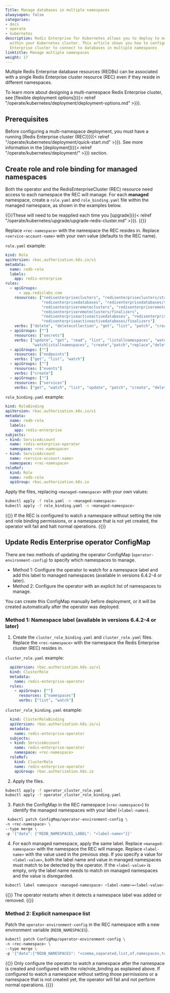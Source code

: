 ```yaml
---
Title: Manage databases in multiple namespaces
alwaysopen: false
categories:
- docs
- operate
- kubernetes
description: Redis Enterprise for Kubernetes allows you to deploy to multiple namespaces
  within your Kubernetes cluster. This article shows you how to configure your Redis
  Enterprise cluster to connect to databases in multiple namespaces
linktitle: Manage multiple namespaces
weight: 17
---
```


Multiple Redis Enterprise database resources (REDBs) can be associated with a single Redis Enterprise cluster resource (REC) even if they reside in different namespaces.

To learn more about designing a multi-namespace Redis Enterprise cluster, see [flexible deployment options]({{< relref "/operate/kubernetes/deployment/deployment-options.md" >}}).

## Prerequisites

Before configuring a multi-namespace deployment, you must have a running [Redis Enterprise cluster (REC)]({{< relref "/operate/kubernetes/deployment/quick-start.md" >}}). See more information in the [deployment]({{< relref "/operate/kubernetes/deployment/" >}}) section.

## Create role and role binding for managed namespaces

Both the operator and the RedisEnterpriseCluster (REC) resource need access to each namespace the REC will manage. For each **managed** namespace, create a `role.yaml` and `role_binding.yaml` file within the managed namespace, as shown in the examples below.

{{<note>}}These will need to be reapplied each time you [upgrade]({{< relref "/operate/kubernetes/upgrade/upgrade-redis-cluster.md" >}}). {{</note>}}

Replace `<rec-namespace>` with the namespace the REC resides in.
Replace `<service-account-name>` with your own value (defaults to the REC name).

`role.yaml` example: 

```yaml
kind: Role
apiVersion: rbac.authorization.k8s.io/v1
metadata:
  name: redb-role
  labels:
    app: redis-enterprise
rules:
  - apiGroups:
      - app.redislabs.com
    resources: ["redisenterpriseclusters", "redisenterpriseclusters/status", "redisenterpriseclusters/finalizers",
                "redisenterprisedatabases", "redisenterprisedatabases/status", "redisenterprisedatabases/finalizers",
                "redisenterpriseremoteclusters", "redisenterpriseremoteclusters/status",
                "redisenterpriseremoteclusters/finalizers",
                "redisenterpriseactiveactivedatabases", "redisenterpriseactiveactivedatabases/status",
                "redisenterpriseactiveactivedatabases/finalizers"]
    verbs: ["delete", "deletecollection", "get", "list", "patch", "create", "update", "watch"]
  - apiGroups: [""]
    resources: ["secrets"]
    verbs: ["update", "get", "read", "list", "listallnamespaces", "watch", "watchlist",
            "watchlistallnamespaces", "create","patch","replace","delete","deletecollection"]
  - apiGroups: [""]
    resources: ["endpoints"]
    verbs: ["get", "list", "watch"]
  - apiGroups: [""]
    resources: ["events"]
    verbs: ["create"]
  - apiGroups: [""]
    resources: ["services"]
    verbs: ["get", "watch", "list", "update", "patch", "create", "delete"]
```

`role_binding.yaml` example:

```yaml
kind: RoleBinding
apiVersion: rbac.authorization.k8s.io/v1
metadata:
  name: redb-role
  labels:
    app: redis-enterprise
subjects:
- kind: ServiceAccount
  name: redis-enterprise-operator
  namespace: <rec-namespace>
- kind: ServiceAccount
  name: <service-account-name>
  namespace: <rec-namespace>
roleRef:
  kind: Role
  name: redb-role
  apiGroup: rbac.authorization.k8s.io
```

Apply the files, replacing `<managed-namespace>` with your own values:

```sh
kubectl apply -f role.yaml -n <managed-namespace>
kubectl apply -f role_binding.yaml -n <managed-namespace>
```

{{<note>}}
If the REC is configured to watch a namespace without setting the role and role binding permissions, or a namespace that is not yet created, the operator will fail and halt normal operations.
{{</note>}}


## Update Redis Enterprise operator ConfigMap

There are two methods of updating the operator ConfigMap (`operator-environment-config`) to specify which namespaces to manage.

- Method 1: Configure the operator to watch for a namespace label and add this label to managed namespaces (available in versions 6.4.2-4 or later).
- Method 2: Configure the operator with an explicit list of namespaces to manage.

You can create this ConfigMap manually before deployment, or it will be created automatically after the operator was deployed.


### Method 1: Namespace label (available in versions 6.4.2-4 or later)

1. Create the `cluster_role_binding.yaml` and `cluster_role.yaml` files. Replace the `<rec-namespace>` with the namespace the Redis Enterprise cluster (REC) resides in.

  `cluster_role.yaml` example:

  ```yaml
    apiVersion: rbac.authorization.k8s.io/v1
    kind: ClusterRole
    metadata:
      name: redis-enterprise-operator
    rules:
      - apiGroups: [""]
        resources: ["namespaces"]
        verbs: ["list", "watch"]
  ```

  `cluster_role_binding.yaml` example:

  ```yaml
    kind: ClusterRoleBinding
    apiVersion: rbac.authorization.k8s.io/v1
    metadata:
      name: redis-enterprise-operator
    subjects:
    - kind: ServiceAccount
      name: redis-enterprise-operator
      namespace: <rec-namespace>
    roleRef:
      kind: ClusterRole
      name: redis-enterprise-operator
      apiGroup: rbac.authorization.k8s.io
  ```

2. Apply the files.

  ```sh
  kubectl apply -f operator_cluster_role.yaml
  kubectl apply -f operator_cluster_role_binding.yaml 
  ```

3. Patch the ConfigMap in the REC namespace (`<rec-namespace>`) to identify the managed namespaces with your label (`<label-name>`).

  ```sh
   kubectl patch ConfigMap/operator-environment-config \
  -n <rec-namespace> \
  --type merge \
  -p '{"data": {"REDB_NAMESPACES_LABEL": "<label-name>"}}'
  ```

4. For each managed namespace, apply the same label. Replace `<managed-namespace>` with the namespace the REC will manage. Replace `<label-name>` with the value used in the previous step. If you specify a value for `<label-value>`, both the label name and value in managed namespaces must match to be detected by the operator. If the `<label-value>` is empty, only the label name needs to match on managed namespaces and the value is disregarded.


  ```sh
  kubectl label namespace <managed-namespace> <label-name>=<label-value>
  ```

{{<note>}}
The operator restarts when it detects a namespace label was added or removed.
{{</note>}}

### Method 2: Explicit namespace list

Patch the `operator-environment-config` in the REC namespace with a new environment variable (`REDB_NAMESPACES`).

```sh
kubectl patch ConfigMap/operator-environment-config \ 
-n <rec-namespace> \
--type merge \
-p '{"data":{"REDB_NAMESPACES": "<comma,separated,list,of,namespaces,to,watch"}}'
```

{{<warning>}}
Only configure the operator to watch a namespace after the namespace is created and configured with the role/role_binding as explained above. If configured to watch a namespace without setting those permissions or a namespace that is not created yet, the operator will fail and not perform normal operations.
{{</warning>}}
